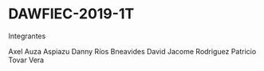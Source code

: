 # DAWFIEC-2019-1T

Integrantes

Axel Auza Aspiazu
Danny Ríos Bneavides
David Jacome Rodriguez
Patricio Tovar Vera

